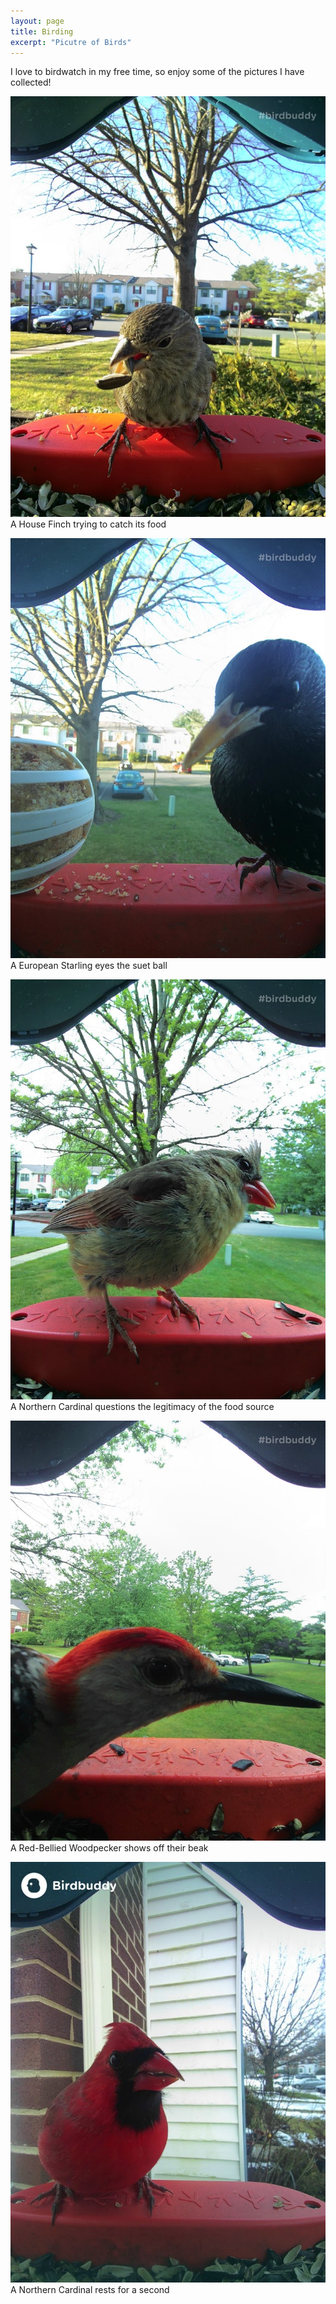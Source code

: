 ```yaml
---
layout: page
title: Birding
excerpt: "Picutre of Birds"
---
```


I love to birdwatch in my free time, so enjoy some of the pictures I have collected!

![A House Finch trying to catch its food](/images/bird_pics/bb_20230218.jpg)
A House Finch trying to catch its food

![A European Starling eyes the suet ball](/images/bird_pics/bb_20230322.jpg)
A European Starling eyes the suet ball

![A Northern Cardinal questions the legitimacy of the food source](/images/bird_pics/bb_20230622.jpg)
A Northern Cardinal questions the legitimacy of the food source

![A Red-Bellied Woodpecker shows off their beak](/images/bird_pics/bb_20230626.jpg)
A Red-Bellied Woodpecker shows off their beak

![A Northern Cardinal rests for a second](/images/bird_pics/bb_20240124.jpg)
A Northern Cardinal rests for a second